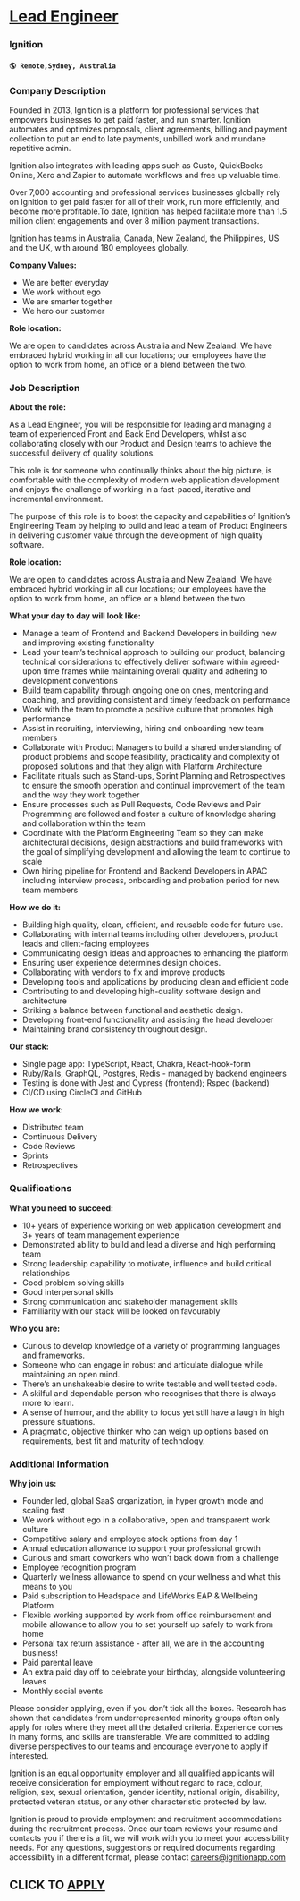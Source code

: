 # [Lead Engineer](https://www.remotewlb.com/apply/lead-engineer-106157)  
### Ignition  
#### `🌎 Remote,Sydney, Australia`  

### **Company Description**

Founded in 2013, Ignition is a platform for professional services that empowers businesses to get paid faster, and run smarter. Ignition automates and optimizes proposals, client agreements, billing and payment collection to put an end to late payments, unbilled work and mundane repetitive admin.

Ignition also integrates with leading apps such as Gusto, QuickBooks Online, Xero and Zapier to automate workflows and free up valuable time.

Over 7,000 accounting and professional services businesses globally rely on Ignition to get paid faster for all of their work, run more efficiently, and become more profitable.To date, Ignition has helped facilitate more than 1.5 million client engagements and over 8 million payment transactions.

Ignition has teams in Australia, Canada, New Zealand, the Philippines, US and the UK, with around 180 employees globally.

**Company Values:**

  * We are better everyday
  * We work without ego
  * We are smarter together
  * We hero our customer

 **Role location:**

We are open to candidates across Australia and New Zealand. We have embraced hybrid working in all our locations; our employees have the option to work from home, an office or a blend between the two.

###  **Job Description**

 **About the role:**

As a Lead Engineer, you will be responsible for leading and managing a team of experienced Front and Back End Developers, whilst also collaborating closely with our Product and Design teams to achieve the successful delivery of quality solutions.

This role is for someone who continually thinks about the big picture, is comfortable with the complexity of modern web application development and enjoys the challenge of working in a fast-paced, iterative and incremental environment.

The purpose of this role is to boost the capacity and capabilities of Ignition’s Engineering Team by helping to build and lead a team of Product Engineers in delivering customer value through the development of high quality software.

 **Role location:**

We are open to candidates across Australia and New Zealand. We have embraced hybrid working in all our locations; our employees have the option to work from home, an office or a blend between the two.

 **What your day to day will look like:**

  * Manage a team of Frontend and Backend Developers in building new and improving existing functionality
  * Lead your team’s technical approach to building our product, balancing technical considerations to effectively deliver software within agreed-upon time frames while maintaining overall quality and adhering to development conventions
  * Build team capability through ongoing one on ones, mentoring and coaching, and providing consistent and timely feedback on performance 
  * Work with the team to promote a positive culture that promotes high performance
  * Assist in recruiting, interviewing, hiring and onboarding new team members
  * Collaborate with Product Managers to build a shared understanding of product problems and scope feasibility, practicality and complexity of proposed solutions and that they align with Platform Architecture
  * Facilitate rituals such as Stand-ups, Sprint Planning and Retrospectives to ensure the smooth operation and continual improvement of the team and the way they work together
  * Ensure processes such as Pull Requests, Code Reviews and Pair Programming are followed and foster a culture of knowledge sharing and collaboration within the team
  * Coordinate with the Platform Engineering Team so they can make architectural decisions, design abstractions and build frameworks with the goal of simplifying development and allowing the team to continue to scale
  * Own hiring pipeline for Frontend and Backend Developers in APAC including interview process, onboarding and probation period for new team members

 **How we do it:**

  * Building high quality, clean, efficient, and reusable code for future use.
  * Collaborating with internal teams including other developers, product leads and client-facing employees
  * Communicating design ideas and approaches to enhancing the platform
  * Ensuring user experience determines design choices.
  * Collaborating with vendors to fix and improve products
  * Developing tools and applications by producing clean and efficient code
  * Contributing to and developing high-quality software design and architecture
  * Striking a balance between functional and aesthetic design.
  * Developing front-end functionality and assisting the head developer
  * Maintaining brand consistency throughout design.

 **Our stack:**

  * Single page app: TypeScript, React, Chakra, React-hook-form
  * Ruby/Rails, GraphQL, Postgres, Redis - managed by backend engineers
  * Testing is done with Jest and Cypress (frontend); Rspec (backend)
  * CI/CD using CircleCI and GitHub

 **How we work:**

  * Distributed team
  * Continuous Delivery
  * Code Reviews
  * Sprints
  * Retrospectives

###  **Qualifications**

 **What you need to succeed:**

  * 10+ years of experience working on web application development and 3+ years of team management experience
  * Demonstrated ability to build and lead a diverse and high performing team 
  * Strong leadership capability to motivate, influence and build critical relationships
  * Good problem solving skills
  * Good interpersonal skills
  * Strong communication and stakeholder management skills
  * Familiarity with our stack will be looked on favourably

**Who you are:**

  * Curious to develop knowledge of a variety of programming languages and frameworks.
  * Someone who can engage in robust and articulate dialogue while maintaining an open mind.
  * There’s an unshakeable desire to write testable and well tested code.
  * A skilful and dependable person who recognises that there is always more to learn.
  * A sense of humour, and the ability to focus yet still have a laugh in high pressure situations.
  * A pragmatic, objective thinker who can weigh up options based on requirements, best fit and maturity of technology.

###  **Additional Information**

 **Why join us:**

  * Founder led, global SaaS organization, in hyper growth mode and scaling fast 
  * We work without ego in a collaborative, open and transparent work culture
  * Competitive salary and employee stock options from day 1
  * Annual education allowance to support your professional growth
  * Curious and smart coworkers who won’t back down from a challenge
  * Employee recognition program
  * Quarterly wellness allowance to spend on your wellness and what this means to you
  * Paid subscription to Headspace and LifeWorks EAP & Wellbeing Platform 
  * Flexible working supported by work from office reimbursement and mobile allowance to allow you to set yourself up safely to work from home
  * Personal tax return assistance - after all, we are in the accounting business!
  * Paid parental leave 
  * An extra paid day off to celebrate your birthday, alongside volunteering leaves 
  * Monthly social events

Please consider applying, even if you don’t tick all the boxes. Research has shown that candidates from underrepresented minority groups often only apply for roles where they meet all the detailed criteria. Experience comes in many forms, and skills are transferable. We are committed to adding diverse perspectives to our teams and encourage everyone to apply if interested.

Ignition is an equal opportunity employer and all qualified applicants will receive consideration for employment without regard to race, colour, religion, sex, sexual orientation, gender identity, national origin, disability, protected veteran status, or any other characteristic protected by law.

Ignition is proud to provide employment and recruitment accommodations during the recruitment process. Once our team reviews your resume and contacts you if there is a fit, we will work with you to meet your accessibility needs. For any questions, suggestions or required documents regarding accessibility in a different format, please contact careers@ignitionapp.com

  
## CLICK TO [APPLY](https://www.remotewlb.com/apply/lead-engineer-106157)

